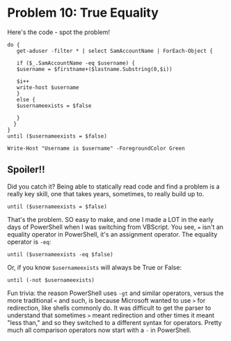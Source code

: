 # Problem 10: True Equality
Here's the code - spot the problem!

```
do {
   get-aduser -filter * | select SamAccountName | ForEach-Object {
   
   if ($_.SamAccountName -eq $username) {
   $username = $firstname+($lastname.Substring(0,$i))
   
   $i++
   write-host $username
   }
   else {
   $usernameexists = $false
   
   }
  }
}
until ($usernameexists = $false)

Write-Host "Username is $username" -ForegroundColor Green
```

## Spoiler!!
Did you catch it? Being able to statically read code and find a problem is a really key skill, one that takes years, sometimes, to really build up to.

```
until ($usernameexists = $false)
```

That's the problem. SO easy to make, and one I made a LOT in the early days of PowerShell when I was switching from VBScript. You see, `=` isn't an equality operator in PowerShell, it's an assignment operator. The equality operator is `-eq`:

```
until ($usernameexists -eq $false)
```

Or, if you know `$usernameexists` will always be True or False:

```
until (-not $usernameexists)
```

Fun trivia: the reason PowerShell uses `-gt` and similar operators, versus the more traditional `<` and such, is because Microsoft wanted to use `>` for redirection, like shells commonly do. It was difficult to get the parser to understand that sometimes `>` meant redirection and other times it meant "less than," and so they switched to a different syntax for operators. Pretty much all comparison operators now start with a `-` in PowerShell.

